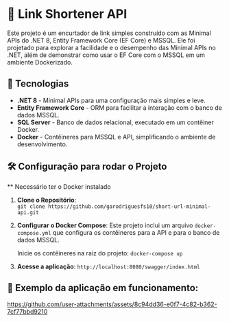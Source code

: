 # 🔗 Link Shortener API

Este projeto é um encurtador de link simples construído com as Minimal APIs do .NET 8, Entity Framework Core (EF Core) e MSSQL. Ele foi projetado para explorar a facilidade e o desempenho das Minimal APIs no .NET, além de demonstrar como usar o EF Core com o MSSQL em um ambiente Dockerizado.

## 🚀 Tecnologias

- **.NET 8** - Minimal APIs para uma configuração mais simples e leve.
- **Entity Framework Core** - ORM para facilitar a interação com o banco de dados MSSQL.
- **SQL Server** - Banco de dados relacional, executado em um contêiner Docker.
- **Docker** - Contêineres para MSSQL e API, simplificando o ambiente de desenvolvimento.

## 🛠 Configuração para rodar o Projeto

** Necessário ter o Docker instalado

1. **Clone o Repositório**:  
 ```git clone https://github.com/garodriguesfs10/short-url-minimal-api.git ```

2. **Configurar o Docker Compose**: Este projeto inclui um arquivo `docker-compose.yml` que configura os contêineres para a API e para o banco de dados MSSQL.

   Inicie os contêineres na raiz do projeto:
   ``` docker-compose up  ```

3. **Acesse a aplicação**:
     ``` http://localhost:8080/swagger/index.html ```

## 🚀 Exemplo da aplicação em funcionamento:

https://github.com/user-attachments/assets/8c94dd36-e0f7-4c82-b362-7cf77bbd9210
